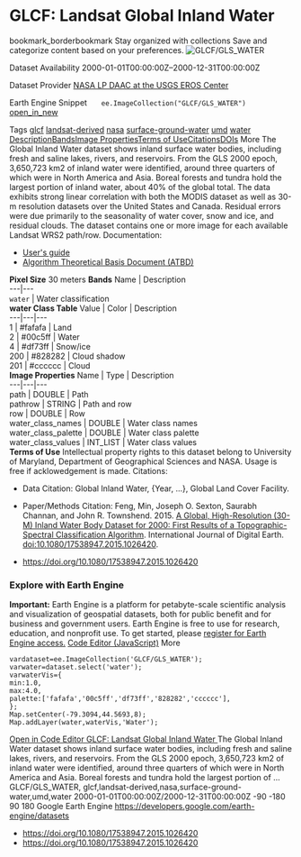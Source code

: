  
#  GLCF: Landsat Global Inland Water 
bookmark_borderbookmark Stay organized with collections  Save and categorize content based on your preferences.
![GLCF/GLS_WATER](https://developers.google.com/earth-engine/datasets/images/GLCF/GLCF_GLS_WATER_sample.png) 

Dataset Availability
    2000-01-01T00:00:00Z–2000-12-31T00:00:00Z 

Dataset Provider
     [ NASA LP DAAC at the USGS EROS Center ](https://doi.org/10.5067/MEASURES/GFCC/GFCC30WC.001) 

Earth Engine Snippet
     `    ee.ImageCollection("GLCF/GLS_WATER")   ` [ open_in_new ](https://code.earthengine.google.com/?scriptPath=Examples:Datasets/GLCF/GLCF_GLS_WATER) 

Tags
     [glcf](https://developers.google.com/earth-engine/datasets/tags/glcf) [landsat-derived](https://developers.google.com/earth-engine/datasets/tags/landsat-derived) [nasa](https://developers.google.com/earth-engine/datasets/tags/nasa) [surface-ground-water](https://developers.google.com/earth-engine/datasets/tags/surface-ground-water) [umd](https://developers.google.com/earth-engine/datasets/tags/umd) [water](https://developers.google.com/earth-engine/datasets/tags/water)
[Description](https://developers.google.com/earth-engine/datasets/catalog/GLCF_GLS_WATER#description)[Bands](https://developers.google.com/earth-engine/datasets/catalog/GLCF_GLS_WATER#bands)[Image Properties](https://developers.google.com/earth-engine/datasets/catalog/GLCF_GLS_WATER#image-properties)[Terms of Use](https://developers.google.com/earth-engine/datasets/catalog/GLCF_GLS_WATER#terms-of-use)[Citations](https://developers.google.com/earth-engine/datasets/catalog/GLCF_GLS_WATER#citations)[DOIs](https://developers.google.com/earth-engine/datasets/catalog/GLCF_GLS_WATER#dois) More
The Global Inland Water dataset shows inland surface water bodies, including fresh and saline lakes, rivers, and reservoirs.
From the GLS 2000 epoch, 3,650,723 km2 of inland water were identified, around three quarters of which were in North America and Asia. Boreal forests and tundra hold the largest portion of inland water, about 40% of the global total. The data exhibits strong linear correlation with both the MODIS dataset as well as 30-m resolution datasets over the United States and Canada. Residual errors were due primarily to the seasonality of water cover, snow and ice, and residual clouds.
The dataset contains one or more image for each available Landsat WRS2 path/row.
Documentation:
  * [User's guide](https://lpdaac.usgs.gov/documents/1371/GFCC_User_Guide_V1.pdf)
  * [Algorithm Theoretical Basis Document (ATBD)](https://lpdaac.usgs.gov/documents/1370/GFCC_ATBD.pdf)


**Pixel Size** 30 meters 
**Bands**
Name | Description  
---|---  
`water` | Water classification  
**water Class Table**
Value | Color | Description  
---|---|---  
1 | #fafafa | Land  
2 | #00c5ff | Water  
4 | #df73ff | Snow/ice  
200 | #828282 | Cloud shadow  
201 | #cccccc | Cloud  
**Image Properties**
Name | Type | Description  
---|---|---  
path | DOUBLE | Path  
pathrow | STRING | Path and row  
row | DOUBLE | Row  
water_class_names | DOUBLE | Water class names  
water_class_palette | DOUBLE | Water class palette  
water_class_values | INT_LIST | Water class values  
**Terms of Use**
Intellectual property rights to this dataset belong to University of Maryland, Department of Geographical Sciences and NASA. Usage is free if acklowedgement is made.
Citations:
  * Data Citation: Global Inland Water, {Year, ...}, Global Land Cover Facility.
  * Paper/Methods Citation: Feng, Min, Joseph O. Sexton, Saurabh Channan, and John R. Townshend. 2015. [A Global, High-Resolution (30-M) Inland Water Body Dataset for 2000: First Results of a Topographic-Spectral Classification Algorithm](https://www.tandfonline.com/doi/pdf/10.1080/17538947.2015.1026420). International Journal of Digital Earth. [doi:10.1080/17538947.2015.1026420](https://doi.org/10.1080/17538947.2015.1026420).


  * [ https://doi.org/10.1080/17538947.2015.1026420 ](https://doi.org/10.1080/17538947.2015.1026420)


### Explore with Earth Engine
**Important:** Earth Engine is a platform for petabyte-scale scientific analysis and visualization of geospatial datasets, both for public benefit and for business and government users. Earth Engine is free to use for research, education, and nonprofit use. To get started, please [register for Earth Engine access.](https://console.cloud.google.com/earth-engine)
[Code Editor (JavaScript)](https://developers.google.com/earth-engine/datasets/catalog/GLCF_GLS_WATER#code-editor-javascript-sample) More
```
vardataset=ee.ImageCollection('GLCF/GLS_WATER');
varwater=dataset.select('water');
varwaterVis={
min:1.0,
max:4.0,
palette:['fafafa','00c5ff','df73ff','828282','cccccc'],
};
Map.setCenter(-79.3094,44.5693,8);
Map.addLayer(water,waterVis,'Water');
```
[ Open in Code Editor ](https://code.earthengine.google.com/?scriptPath=Examples:Datasets/GLCF/GLCF_GLS_WATER)
[ GLCF: Landsat Global Inland Water ](https://developers.google.com/earth-engine/datasets/catalog/GLCF_GLS_WATER)
The Global Inland Water dataset shows inland surface water bodies, including fresh and saline lakes, rivers, and reservoirs. From the GLS 2000 epoch, 3,650,723 km2 of inland water were identified, around three quarters of which were in North America and Asia. Boreal forests and tundra hold the largest portion of …
GLCF/GLS_WATER, glcf,landsat-derived,nasa,surface-ground-water,umd,water 
2000-01-01T00:00:00Z/2000-12-31T00:00:00Z
-90 -180 90 180 
Google Earth Engine
https://developers.google.com/earth-engine/datasets
  * [ https://doi.org/10.1080/17538947.2015.1026420 ](https://doi.org/https://doi.org/10.5067/MEASURES/GFCC/GFCC30WC.001)
  * [ https://doi.org/10.1080/17538947.2015.1026420 ](https://doi.org/https://developers.google.com/earth-engine/datasets/catalog/GLCF_GLS_WATER)


